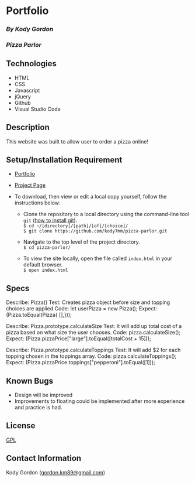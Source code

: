# Portfolio

### _By Kody Gordon_
### _Pizza Parlor_

## Technologies
* HTML
* CSS
* Javascript
* jQuery
* Github
* Visual Studio Code

## Description
This website was built to allow user to order a pizza online!

## Setup/Installation Requirement
* [Portfolio](https://github.com/kody7mm/)
* [Project Page](https://github.com/kody7mm/pizzza-parlor)
* To download, then view or edit a local copy yourself, follow the instructions below:  

  * Clone the repository to a local directory using the command-line tool `git` ([how to install git](https://www.learnhowtoprogram.com/introduction-to-programming/getting-started-with-intro-to-programming/git-and-github)).  
    `$ cd ~/[directory]/[path]/[of]/[choice]/`  
    `$ git clone https://github.com/kody7mm/pizza-parlor.git`  
  
  * Navigate to the top level of the project directory.  
    `$ cd pizza-parlor/`   

  * To view the site locally, open the file called `index.html` in your default browser.  
    `$ open index.html`  

## Specs
Describe: Pizza() 
Test: Creates pizza object before size and topping choices are applied 
Code: let userPizza = new Pizza(); Expect: (Pizza.toEqual(Pizza{ [],}));

Describe: Pizza.prototype.calculateSize 
Test: It will add up total cost of a pizza based on what size the user chooses. 
Code: pizza.calculateSize(); 
Expect: (Pizza.pizzaPrice["large"].toEqual([totalCost + 15]));

Describe: Pizza.prototype.calculateToppings 
Test: It will add $2 for each topping chosen in the toppings array. 
Code: pizza.calculateToppings(); 
Expect: (Pizza.pizzaPrice.toppings["pepperoni"].toEqual([1]));

## Known Bugs
* Design will be improved
* Improvements to floating could be implemented after more experience and practice is had.

## License
[GPL](https://choosealicense.com/licenses/gpl-3.0/)

## Contact Information
Kody Gordon (gordon.km89@gmail.com)